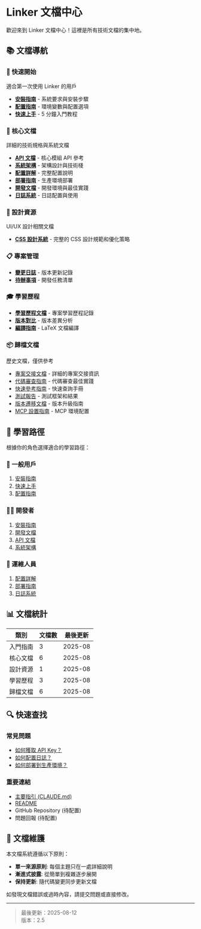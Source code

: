 # Linker 文檔中心

歡迎來到 Linker 文檔中心！這裡是所有技術文檔的集中地。

## 📚 文檔導航

### 🚀 快速開始
適合第一次使用 Linker 的用戶

- **[安裝指南](getting-started/installation.md)** - 系統要求與安裝步驟
- **[配置指南](getting-started/configuration.md)** - 環境變數與配置選項  
- **[快速上手](getting-started/quick-start.md)** - 5 分鐘入門教程

### 🔧 核心文檔
詳細的技術規格與系統文檔

- **[API 文檔](API.md)** - 核心模組 API 參考
- **[系統架構](ARCHITECTURE.md)** - 架構設計與技術棧
- **[配置詳解](CONFIGURATION.md)** - 完整配置說明
- **[部署指南](DEPLOYMENT.md)** - 生產環境部署
- **[開發文檔](DEVELOPMENT.md)** - 開發環境與最佳實踐
- **[日誌系統](LOGGING.md)** - 日誌配置與使用

### 🎨 設計資源
UI/UX 設計相關文檔

- **[CSS 設計系統](CSS_DESIGN_SYSTEM.md)** - 完整的 CSS 設計規範和優化策略

### 📋 專案管理
- **[變更日誌](../CHANGELOG.md)** - 版本更新記錄
- **[待辦事項](TODO.md)** - 開發任務清單

### 🎓 學習歷程
- **[學習歷程文檔](learning-journey/改進說明.md)** - 專案學習歷程記錄
- **[版本對比](learning-journey/版本對比.md)** - 版本差異分析
- **[編譯指南](learning-journey/編譯指南.md)** - LaTeX 文檔編譯

### 📦 歸檔文檔
歷史文檔，僅供參考

- [專案交接文檔](archive/PROJECT_HANDOVER.md) - 詳細的專案交接資訊
- [代碼審查指南](archive/CODE-REVIEW.md) - 代碼審查最佳實踐
- [快速參考指南](archive/QUICK_REFERENCE.md) - 快速查詢手冊
- [測試報告](archive/TEST_REPORT.md) - 測試框架和結果
- [版本遷移文檔](archive/VERSION_MIGRATION_DOCS.md) - 版本升級指南
- [MCP 設置指南](archive/MCP_SETUP.md) - MCP 環境配置

## 🎯 學習路徑

根據你的角色選擇適合的學習路徑：

### 👤 一般用戶
1. [安裝指南](getting-started/installation.md)
2. [快速上手](getting-started/quick-start.md)  
3. [配置指南](getting-started/configuration.md)

### 👨‍💻 開發者
1. [安裝指南](getting-started/installation.md)
2. [開發文檔](DEVELOPMENT.md)
3. [API 文檔](API.md)
4. [系統架構](ARCHITECTURE.md)

### 🚀 運維人員
1. [配置詳解](CONFIGURATION.md)
2. [部署指南](DEPLOYMENT.md)
3. [日誌系統](LOGGING.md)

## 📊 文檔統計

| 類別 | 文檔數 | 最後更新 |
|------|--------|----------|
| 入門指南 | 3 | 2025-08 |
| 核心文檔 | 6 | 2025-08 |
| 設計資源 | 1 | 2025-08 |
| 學習歷程 | 3 | 2025-08 |
| 歸檔文檔 | 6 | 2025-08 |

## 🔍 快速查找

### 常見問題
- [如何獲取 API Key？](getting-started/installation.md#常見問題)
- [如何配置日誌？](CONFIGURATION.md#日誌配置-logsettings)
- [如何部署到生產環境？](DEPLOYMENT.md)

### 重要連結
- [主要指引 (CLAUDE.md)](../CLAUDE.md)
- [README](../README.md)
- GitHub Repository (待配置)
- 問題回報 (待配置)

## 📝 文檔維護

本文檔系統遵循以下原則：
- **單一來源原則**: 每個主題只在一處詳細說明
- **漸進式披露**: 從簡單到複雜逐步展開
- **保持更新**: 隨代碼變更同步更新文檔

如發現文檔錯誤或過時內容，請提交問題或直接修改。

---

> 最後更新：2025-08-12  
> 版本：2.5